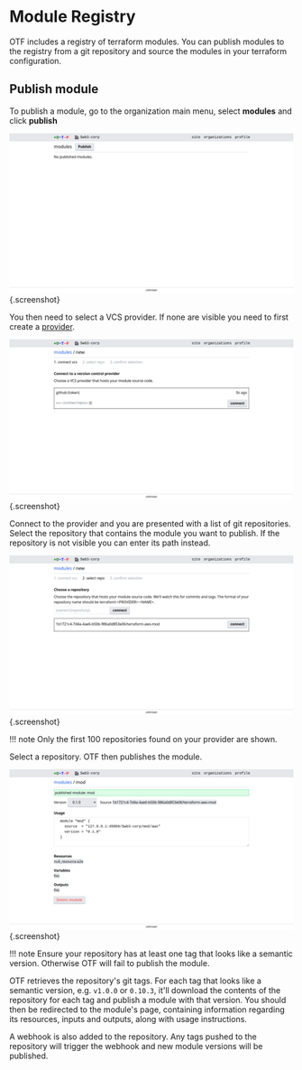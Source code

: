 # Module Registry

OTF includes a registry of terraform modules. You can publish modules to the registry from a git repository and source the modules in your terraform configuration.

## Publish module

To publish a module, go to the organization main menu, select **modules** and click **publish**

![modules list](images/modules_list.png){.screenshot}

You then need to select a VCS provider. If none are visible you need to first create a [provider](./vcs_providers/index.md).

![new module select vcs provider](images/modules_select_provider.png){.screenshot}

Connect to the provider and you are presented with a list of git repositories. Select the repository that contains the module you want to publish. If the repository is not visible you can enter its path instead.

![new module select repo](images/modules_select_repo.png){.screenshot}

!!! note
    Only the first 100 repositories found on your provider are shown.

Select a repository. OTF then publishes the module.

![newly created module page](images/newly_created_module_page.png){.screenshot}

!!! note
    Ensure your repository has at least one tag that looks like a semantic version. Otherwise OTF will fail to publish the module.

OTF retrieves the repository's git tags. For each tag that looks like a semantic version, e.g. `v1.0.0` or `0.10.3`, it'll download the contents of the repository for each tag and publish a module with that version. You should then be redirected to the module's page, containing information regarding its resources, inputs and outputs, along with usage instructions.

A webhook is also added to the repository. Any tags pushed to the repository will trigger the webhook and new module versions will be published.
